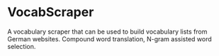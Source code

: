 # VocabScraper
A vocabulary scraper that can be used to build vocabulary lists from German websites. Compound word translation, N-gram assisted word selection.
